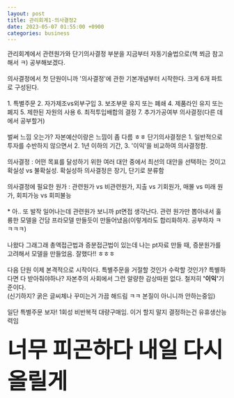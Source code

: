 ```yaml
---
layout: post
title: 관리회계1-의사결정2
date: 2023-05-07 01:55:00 +0900
categories: business
---
```


<p>
관리회계에서 관련원가와 단기의사결정 부분을 지금부터 자동기술법으로(책 쬐금 참고해서 ㅋ) 공부해보겠다.
<br/><br/>
의사결정에서 첫 단원이니까 '의사결정'에 관한 기본개념부터 시작한다. 크게 6개 파트로 구성된다.
<br/><br/>
1. 특별주문 2. 자가제조vs외부구입 3. 보조부문 유지 또는 폐쇄 4. 제품라인 유지 또는 폐지 5. 제한된 자원의 사용 6. 최적투입배합의 결정 7. 추가가공여부 의사결정(다른 데에서 공부할거)
<br/><br/>
벌써 느낌 오는가? 자본예산이랑은 느낌이 좀 다름 ㅎㅎ 단기의사결정은 1. 일반적으로 투자를 수반하지 않으면서 2. 1년 이하의 기간, 3. '이익'을 비교하여 의사결정함.
<br/><br/>
의사결정 : 어떤 목표를 달성하기 위한 여러 대안 중에서 최선의 대안을 선택하는 것이고 확실성 vs 불확실성. 확실성하 의사결정은 장기, 단기로 분류함
<br/><br/>
의사결정에 필요한 원가 : 관련원가 vs 비관련원가, 지출 vs 기회원가, 매몰 vs 미래 원가, 회피가능 vs 회피불능
<br/><br/>
* 아.. 또 발작 일어나는데 관련원가 보니까 pt면접 생각난다. 관련 원가만 뽑아내서 훌륭한 모델을 건담 프라모델 만들듯이 만들어냈음(이렇게라도 합리화하자. 공부하자 ㅋㅋㅋㅋ)
<br/><br/>
나왔다 그래그래 총액접근법과 증분접근법이 있는데 나는 pt자료 만들 때, 증분원가를 고려해서 모델을 만들었음. 잘했다!! ㅎㅎㅎ
<br/><br/>
다음 단원 이제 본격적으로 시작이다. 특별주문을 거절할 것인가 수락할 것인가? 특별하다면 다 받아줘야하나? 자본주의 사회에서 그런 알량한 감상따윈 없다. 철저히 <span style="font-weight:bolder;">'이익'</span>기준이다.
<br/>
(신기하지? 굵은 글씨체나 꾸미는거 가끔 해드림 ㅋㅋ 본질이 아니니까 안하는중임)
<br/><br/>
일단 특별주문 보자! 1회성 비반복적 대량구매임. 이거 할지 말지 결정하는건 유휴생산능력임
<br/><br/>
<span style="font-weight:bolder; font-size : 50px">너무 피곤하다 내일 다시 올릴게</span>
<br/><br/>

</p>
